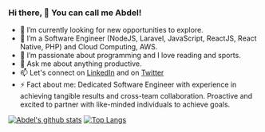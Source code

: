 ### Hi there, 👋 You can call me Abdel!

- 🔭 I’m currently looking for new opportunities to explore.
- 🌱 I’m a Software Engineer (NodeJS, Laravel, JavaScript, ReactJS, React Native, PHP) and Cloud Computing, AWS.
- 🤔 I’m passionate about programming and I love reading and sports.
- 💬 Ask me about anything productive.
- 📫 Let's connect on [LinkedIn](https://www.linkedin.com/in/abdel-karim-mounkambou-b68bb7160/) and on [Twitter](https://twitter.com/AMounkambou)
- ⚡ Fact about me: Dedicated Software Engineer with experience in achieving tangible results and cross-team collaboration. Proactive and excited to partner with like-minded individuals to achieve goals.

[![Abdel's github stats](https://github-readme-stats.vercel.app/api?username=mounkambou-iut-cse-4301&count_private=true&show_icons=true&theme=radical)](https://github.com/mounkambou-iut-cse-4301/github-readme-stats)
[![Top Langs](https://github-readme-stats.vercel.app/api/top-langs/?username=mounkambou-iut-cse-4301&count_private=true&show_icons=true&theme=radical&layout=compact)](https://github.com/mounkambou-iut-cse-4301/github-readme-stats)

<!--
**mounkambou-iut-cse-4301/mounkambou-iut-cse-4301** is a ✨ _special_ ✨ repository because its `README.md` (this file) appears on your GitHub profile.

Here are some ideas to get you started:

- 🔭 I’m currently working on ...
- 🌱 I’m currently learning ...
- 👯 I’m looking to collaborate on ...
- 🤔 I’m looking for help with ...
- 💬 Ask me about ...
- 📫 How to reach me: ...
- 😄 Pronouns: ...
- ⚡ Fun fact: ...
-->

